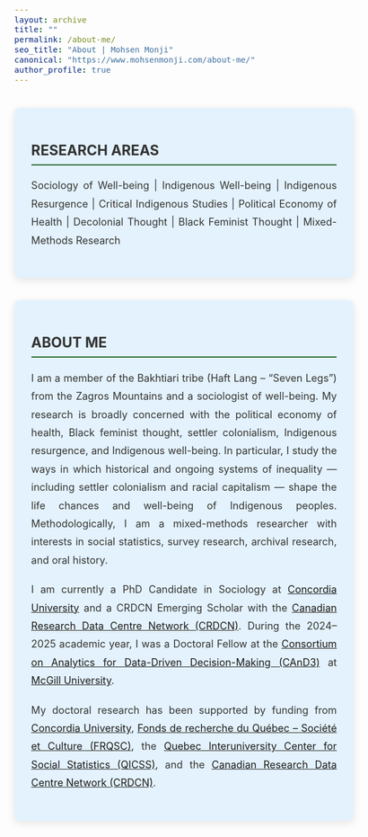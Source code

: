 ```yaml
---
layout: archive
title: ""
permalink: /about-me/
seo_title: "About | Mohsen Monji"
canonical: "https://www.mohsenmonji.com/about-me/"
author_profile: true
---
```


<style>
  body {
    font-size: 1.05em;
  }
  h2 {
    border-bottom: 2px solid #1B5E20;
    font-weight: bold;
    padding-bottom: 10px;
    margin-top: 30px;
    color: #333;
    text-transform: uppercase;
  }
  h3 {
    margin-top: 30px;
    color: #1B5E20;
  }
  h4 {
    font-weight: bold;
    color: #1B5E20;
    margin-top: 20px;
    margin-bottom: 10px;
    font-size: 1.1rem;
  }
  ul {
    list-style-type: disc;
    padding-left: 20px;
    margin-top: 10px;
  }
  ul li {
    margin-bottom: 8px;
    color: #555;
  }
  .about-card {
    border-radius: 8px;
    padding: 30px;
    margin: 40px auto;
    background-color: #E3F2FD;
    box-shadow: 0px 4px 15px rgba(0, 0, 0, 0.1);
    max-width: 850px;
    text-align: justify;
  }
</style>

<!-- CARD 1: RESEARCH AREAS -->
<div class="about-card">
  <h2>RESEARCH AREAS</h2>
  <p style="font-size:18px; color:#333; text-align:justify; line-height:1.8; margin:20px 0;">
    Sociology of Well-being | Indigenous Well-being | Indigenous Resurgence | Critical Indigenous Studies | Political Economy of Health | Decolonial Thought | Black Feminist Thought | Mixed-Methods Research
  </p>
</div>

<!-- CARD 2: ABOUT ME -->
<div class="about-card">
  <h2>ABOUT ME</h2>
  <p style="font-size:18px; color:#333; text-align:justify; line-height:1.8; margin:20px 0;">
    I am a member of the Bakhtiari tribe (Haft Lang – “Seven Legs”) from the Zagros Mountains and a sociologist of well-being. My research is broadly concerned with the political economy of health, Black feminist thought, settler colonialism, Indigenous resurgence, and Indigenous well-being. In particular, I study the ways in which historical and ongoing systems of inequality — including settler colonialism and racial capitalism — shape the life chances and well-being of Indigenous peoples. Methodologically, I am a mixed-methods researcher with interests in social statistics, survey research, archival research, and oral history.
  </p>

  <p style="font-size:18px; color:#333; text-align:justify; line-height:1.8; margin:20px 0;">
    I am currently a PhD Candidate in Sociology at 
    <a href="https://www.concordia.ca/" target="_blank">Concordia University</a> and 
    a CRDCN Emerging Scholar with the 
    <a href="https://crdcn.ca" target="_blank">Canadian Research Data Centre Network (CRDCN)</a>. During the 2024–2025 academic year, I was a Doctoral Fellow at the 
    <a href="https://www.mcgill.ca/cand3/" target="_blank">Consortium on Analytics for Data-Driven Decision-Making (CAnD3)</a> 
    at <a href="https://www.mcgill.ca/" target="_blank">McGill University</a>.
  </p>

  <p style="font-size:18px; color:#333; text-align:justify; line-height:1.8; margin:20px 0;">
    My doctoral research has been supported by funding from 
    <a href="https://www.concordia.ca/artsci/sociology-anthropology.html" target="_blank">Concordia University</a>, 
    <a href="https://www.frq.gouv.qc.ca" target="_blank">Fonds de recherche du Québec – Société et Culture (FRQSC)</a>, 
    the <a href="https://www.ciqss.org" target="_blank">Quebec Interuniversity Center for Social Statistics (QICSS)</a>, 
    and the <a href="https://crdcn.ca" target="_blank">Canadian Research Data Centre Network (CRDCN)</a>.
  </p>
</div>